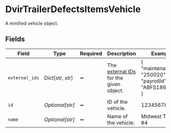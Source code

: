 # DvirTrailerDefectsItemsVehicle

A minified vehicle object.


## Fields

| Field                                                                                      | Type                                                                                       | Required                                                                                   | Description                                                                                | Example                                                                                    |
| ------------------------------------------------------------------------------------------ | ------------------------------------------------------------------------------------------ | ------------------------------------------------------------------------------------------ | ------------------------------------------------------------------------------------------ | ------------------------------------------------------------------------------------------ |
| `external_ids`                                                                             | Dict[str, *str*]                                                                           | :heavy_minus_sign:                                                                         | The [external IDs](https://developers.samsara.com/docs/external-ids) for the given object. | {<br/>"maintenanceId": "250020",<br/>"payrollId": "ABFS18600"<br/>}                        |
| `id`                                                                                       | *Optional[str]*                                                                            | :heavy_minus_sign:                                                                         | ID of the vehicle.                                                                         | 123456789                                                                                  |
| `name`                                                                                     | *Optional[str]*                                                                            | :heavy_minus_sign:                                                                         | Name of the vehicle.                                                                       | Midwest Truck #4                                                                           |